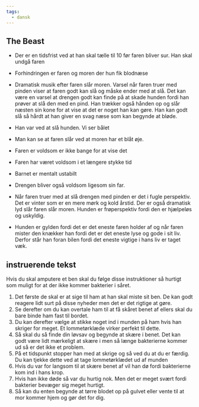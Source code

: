 ```yaml
---
tags:
  - dansk
---
```

## The Beast
- Der er en tidsfrist ved at han skal tælle til 10 før faren bliver sur. Han skal undgå faren 
- Forhindringen er faren og moren der hun fik blodnæse
- Dramatisk musik efter faren slår moren. Varsel når faren truer med pinden viser at faren godt kan slå og måske ender med at slå. Det kan være en varsel at drengen godt kan finde på at skade hunden fordi han prøver at slå den med en pind. Han trækker også hånden op og slår næsten sin kone for at vise at det er noget han kan gøre. Han kan godt slå så hårdt at han giver en svag næse som kan begynde at bløde.
- Han var ved at slå hunden. Vi ser bålet
- Man kan se at faren slår ved at moren har et blåt øje.


- Faren er voldsom er ikke bange for at vise det
- Faren har været voldsom i et længere stykke tid
- Barnet er mentalt ustabilt
- Drengen bliver også voldsom ligesom sin far.


- Når faren truer med at slå drengen med pinden er det i fugle perspektiv. Det er vinter som er en mere mørk og kold årstid. Der er også dramatisk lyd slår faren slår moren. Hunden er frøperspektiv fordi den er hjælpeløs og uskyldig.

- Hunden er gylden fordi det er det eneste faren holder af og når faren mister den knækker han fordi det er det eneste lyse og gode i sit liv. Derfor står han foran bilen fordi det eneste vigtige i hans liv er taget væk.

## instruerende tekst
Hvis du skal amputere et ben skal du følge disse instruktioner så hurtigt som muligt for at der ikke kommer bakterier i såret.
1. Det første de skal er at sige til ham at han skal miste sit ben. De kan godt reagere lidt surt på disse nyheder men det er det rigtige at gøre.
2. Se derefter om du kan overtale ham til at få skåret benet af ellers skal du bare binde ham fast til bordet.
3. Du kan derefter vælge at stikke noget ind i munden på ham hvis han skriger for meget. Et lommetørklæde virker perfekt til dette.
4. Så skal du så finde din løvsav og begynde at skære i benet. Det kan godt være lidt mærkeligt at skære i men så længe bakterierne kommer ud så er det ikke et problem.
5. På et tidspunkt stopper han med at skrige og så ved du at du er færdig. Du kan tjekke dette ved at tage lommetørklædet ud af munden 
6. Hvis du var for langsom til at skære benet af vil han dø fordi bakterierne kom ind i hans krop.
7. Hvis han ikke døde så var du hurtig nok. Men det er meget svært fordi bakterier bevæger sig meget hurtigt.
8. Så kan du enten begynde at tørre blodet op på gulvet eller vente til at mor kommer hjem og gør det for dig.